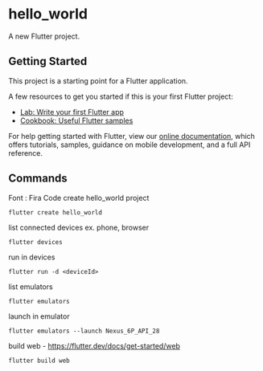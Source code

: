 # hello_world

A new Flutter project.

## Getting Started

This project is a starting point for a Flutter application.

A few resources to get you started if this is your first Flutter project:

- [Lab: Write your first Flutter app](https://flutter.dev/docs/get-started/codelab)
- [Cookbook: Useful Flutter samples](https://flutter.dev/docs/cookbook)

For help getting started with Flutter, view our
[online documentation](https://flutter.dev/docs), which offers tutorials,
samples, guidance on mobile development, and a full API reference.

## Commands
Font : Fira Code
create hello_world project

```
flutter create hello_world
```

list connected devices ex. phone, browser

```
flutter devices
```

run in devices

```
flutter run -d <deviceId>
```

list emulators

```
flutter emulators
```

launch in emulator

```
flutter emulators --launch Nexus_6P_API_28
```

build web - https://flutter.dev/docs/get-started/web

```
flutter build web
```
